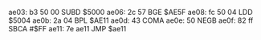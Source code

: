 ae03: b3 50 00  SUBD   $5000
ae06: 2c 57     BGE    $AE5F
ae08: fc 50 04  LDD    $5004
ae0b: 2a 04     BPL    $AE11
ae0d: 43        COMA
ae0e: 50        NEGB
ae0f: 82 ff     SBCA   #$FF
ae11: 7e ae11     JMP    $ae11
